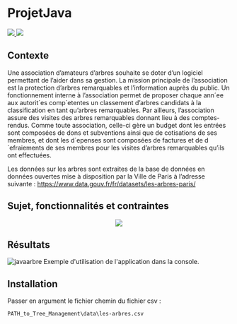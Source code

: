 # ProjetJava

<p float="left">
  <a href="https://www.jetbrains.com/idea/">
    <img src="https://img.shields.io/badge/IntelliJ_IDEA-000000.svg?style=for-the-badge&logo=intellij-idea&logoColor=white"/>
  </a>
  <a href="https://www.java.com/en/">
    <img src="https://img.shields.io/badge/Java-ED8B00?style=for-the-badge&logo=java&logoColor=white"/>
  </a>
</p>

## Contexte

Une association d’amateurs d’arbres souhaite se doter d’un logiciel permettant de l’aider dans sa
gestion. La mission principale de l’association est la protection d’arbres remarquables et l’information
auprès du public. Un fonctionnement interne à l’association permet de proposer chaque ann´ee aux autorit´es comp´etentes un classement
d’arbres candidats à la classification en tant qu’arbres remarquables.
Par ailleurs, l’association assure des visites des arbres remarquables donnant lieu à des comptes-rendus.
Comme toute association, celle-ci gère un budget dont les entrées sont composées de dons et subventions
ainsi que de cotisations de ses membres, et dont les d´epenses sont composées de factures et de d´efraiements
de ses membres pour les visites d’arbres remarquables qu’ils ont effectuées.

Les données sur les arbres sont extraites de la base
de données en données ouvertes mise à disposition par la Ville de Paris à l’adresse suivante :
https://www.data.gouv.fr/fr/datasets/les-arbres-paris/

## Sujet, fonctionnalités et contraintes

<p align="center">
  <img src="https://user-images.githubusercontent.com/82103105/185995590-03b1fbb7-6f19-49f7-92cf-81b062f7ba3d.png" />
</p>

## Résultats

![javaarbre](https://user-images.githubusercontent.com/82103105/185992563-7c440f97-84b7-4685-8bae-ab17aeda4b31.png)
Exemple d'utilisation de l'application dans la console.

## Installation

Passer en argument le fichier chemin du fichier csv :
```
PATH_to_Tree_Management\data\les-arbres.csv
```
